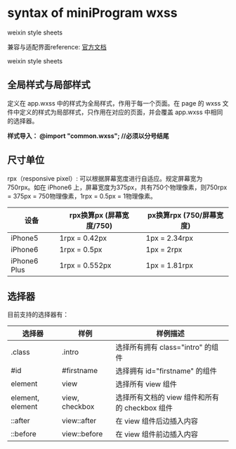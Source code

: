 # syntax of miniProgram wxss

weixin style sheets

兼容与适配界面reference: [官方文档](https://mp.weixin.qq.com/debug/wxadoc/dev/framework/view/wxss.html)

weixin style sheets
## 全局样式与局部样式
定义在 app.wxss 中的样式为全局样式，作用于每一个页面。在 page 的 wxss 文件中定义的样式为局部样式，只作用在对应的页面，并会覆盖 app.wxss 中相同的选择器。

**样式导入： @import "common.wxss";   //必须以分号结尾**

## 尺寸单位
rpx（responsive pixel）: 可以根据屏幕宽度进行自适应。规定屏幕宽为750rpx。如在 iPhone6 上，屏幕宽度为375px，共有750个物理像素，则750rpx = 375px = 750物理像素，1rpx = 0.5px = 1物理像素。

|设备 |rpx换算px (屏幕宽度/750) |px换算rpx (750/屏幕宽度) |
|--|--|--|
|iPhone5 | 1rpx = 0.42px | 1px = 2.34rpx |
|iPhone6 | 1rpx = 0.5px | 1px = 2rpx |
|iPhone6 Plus | 1rpx = 0.552px | 1px = 1.81rpx |

## 选择器
目前支持的选择器有：

|选择器|样例|样例描述|
|--|--|--|
|.class|.intro|选择所有拥有 class="intro" 的组件|
|#id|#firstname|选择拥有 id="firstname" 的组件|
|element|view|选择所有 view 组件|
|element, element|view, checkbox|选择所有文档的 view 组件和所有的 checkbox 组件|
|::after|view::after|在 view 组件后边插入内容|
|::before|view::before|在 view 组件前边插入内容|